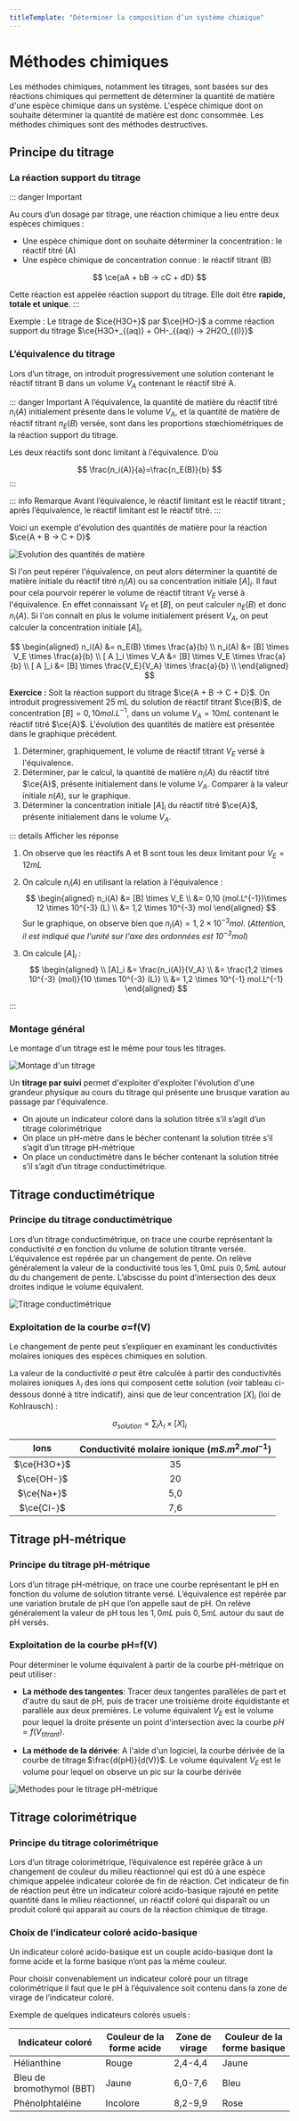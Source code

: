 ```yaml
---
titleTemplate: "Déterminer la composition d’un système chimique"
---
```


# Méthodes chimiques

Les méthodes chimiques, notamment les titrages, sont basées sur des réactions chimiques qui permettent de déterminer la quantité de matière d'une espèce chimique dans un système. L'espèce chimique dont on souhaite déterminer la quantité de matière est donc consommée. Les méthodes chimiques sont des méthodes destructives.

## Principe du titrage

### La réaction support du titrage

::: danger Important

Au cours d’un dosage par titrage, une réaction chimique a lieu entre deux espèces chimiques :

- Une espèce chimique dont on souhaite déterminer la concentration : le réactif titré (A)
- Une espèce chimique de concentration connue : le réactif titrant (B)

$$
\ce{aA + bB -> cC + dD}
$$

Cette réaction est appelée réaction support du titrage. Elle doit être __rapide, totale et unique__.
:::

Exemple : Le titrage de $\ce{H3O+}$ par $\ce{HO-}$ a comme réaction support du titrage $\ce{H3O+_{(aq)} + OH-_{(aq)} -> 2H2O_{(l)}}$

### L’équivalence du titrage

Lors d’un titrage, on introduit progressivement une solution contenant le réactif titrant B dans un volume $V_A$ contenant le réactif titré A.

::: danger Important
A l’équivalence, la quantité de matière du réactif titré $n_i(A)$ initialement présente dans le volume $V_A$, et la quantité de matière de réactif titrant $n_E(B)$ versée, sont dans les proportions stœchiométriques de la réaction support du titrage.

Les deux réactifs sont donc limitant à l'équivalence. D’où  

$$
\frac{n_i(A)}{a}=\frac{n_E(B)}{b}
$$
:::

::: info Remarque
Avant l’équivalence, le réactif limitant est le réactif titrant ; après l’équivalence, le réactif limitant est le réactif titré.
:::

Voici un exemple d'évolution des quantités de matière pour la réaction $\ce{A + B -> C + D}$

![Evolution des quantités de matière](/images/cours/evolution-quantites-matiere-titrage.png "Exemple d'évolution des quantités de matière lors d'un titrage")

Si l'on peut repérer l'équivalence, on peut alors déterminer la quantité de matière initiale du réactif titré $n_i(A)$ ou sa concentration initiale $[A]_i$. Il faut pour cela pourvoir repérer le volume de réactif titrant $V_E$ versé à l'équivalence. En effet connaissant $V_E$ et $[B]$, on peut calculer $n_E(B)$ et donc $n_i(A)$. Si l'on connaît en plus le volume initialement présent $V_A$, on peut calculer la concentration initiale $[A]_i$.

$$
\begin{aligned}
n_i(A) &= n_E(B) \times \frac{a}{b} \\
n_i(A) &= [B] \times V_E \times \frac{a}{b} \\
[ A ]_i \times V_A &= [B] \times V_E \times \frac{a}{b} \\
[ A ]_i &= [B] \times \frac{V_E}{V_A} \times \frac{a}{b} \\
\end{aligned}
$$

__Exercice :__ Soit la réaction support du titrage $\ce{A + B -> C + D}$. On introduit progressivement 25 mL du solution de réactif titrant $\ce{B}$, de concentration $[B]=0,10 mol.L^{-1}$, dans un volume $V_A=10 mL$ contenant le réactif titré $\ce{A}$. L'évolution des quantités de matière est présentée dans le graphique précédent.

1. Déterminer, graphiquement, le volume de réactif titrant $V_E$ versé à l'équivalence.
2. Déterminer, par le calcul, la quantité de matière $n_i(A)$ du réactif titré $\ce{A}$, présente initialement dans le volume $V_A$. Comparer à la valeur initiale $n(A)$, sur le graphique.
3. Déterminer la concentration initiale $[A]_i$ du réactif titré $\ce{A}$, présente initialement dans le volume $V_A$.

::: details Afficher les réponse

1. On observe que les réactifs A et B sont tous les deux limitant pour $V_E=12 mL$
2. On calcule $n_i(A)$ en utilisant la relation à l'équivalence :
   $$
   \begin{aligned}
    n_i(A) &= [B] \times V_E \\
    &= 0,10 (mol.L^{-1})\times 12 \times 10^{-3} (L) \\
    &= 1,2 \times 10^{-3} mol
    \end{aligned}
   $$
   Sur le graphique, on observe bien que $n_i(A)=1,2 \times 10^{-3} mol$. (_Attention, il est indiqué que l'unité sur l'axe des ordonnées est $10^{-3} mol$_)

3. On calcule $[A]_i$ :
   $$
   \begin{aligned}
    \\ [A]_i &= \frac{n_i(A)}{V_A} \\
    &= \frac{1,2 \times 10^{-3} (mol)}{10 \times 10^{-3} (L)} \\
    &= 1,2 \times 10^{-1} mol.L^{-1}
    \end{aligned}
   $$

:::

### Montage général

Le montage d'un titrage est le même pour tous les titrages.

![Montage d'un titrage](/images/cours/montage-titrage.png "Montage d'un titrage (savoir légender)")

Un __titrage par suivi__ permet d'exploiter d'exploiter l'évolution d'une grandeur physique au cours du titrage qui présente une brusque varation au passage par l'équivalence.

- On ajoute un indicateur coloré dans la solution titrée s’il s’agit d’un titrage colorimétrique
- On place un pH-mètre dans le bécher contenant la solution titrée s’il s’agit d’un titrage pH-métrique
- On place un conductimètre dans le bécher contenant la solution titrée s’il s’agit d’un titrage conductimétrique.

## Titrage conductimétrique

### Principe du titrage conductimétrique

Lors d’un titrage conductimétrique, on trace une courbe représentant la conductivité $σ$ en fonction du volume de solution titrante versée. L’équivalence est repérée par un changement de pente. On relève généralement la valeur de la conductivité tous les $1,0 mL$ puis $0,5 mL$ autour du du changement de pente. L’abscisse du point d’intersection des deux droites indique le volume équivalent.

![Titrage conductimétrique](/images/cours/methodes-titrage-conductimetrique.png "Méthode de lecture pour un titrage conductimétrique")

### Exploitation de la courbe σ=f(V)

Le changement de pente peut s’expliquer en examinant les conductivités molaires ioniques des espèces chimiques en solution.

La valeur de la conductivité $σ$ peut être calculée à partir des conductivités molaires ioniques $λ_i$ des ions qui composent cette solution (voir tableau ci-dessous donné à titre indicatif), ainsi que de leur concentration $[X]_i$ (loi de Kohlrausch) :

$$
\sigma_{solution}=\sum_i \lambda_i \times [X]_i
$$
 
| Ions | Conductivité molaire ionique ($mS.m^2.mol^{-1}$) |
|:----:|:-----------------------------------------:|
| $\ce{H3O+}$ | 35 |
| $\ce{OH-}$ | 20  |
| $\ce{Na+}$ | 5,0 |
| $\ce{Cl-}$ | 7,6  |

## Titrage pH-métrique

### Principe du titrage pH-métrique

Lors d’un titrage pH-métrique, on trace une courbe représentant le pH en fonction du volume de solution titrante versé. L’équivalence est repérée par une variation brutale de pH que l’on appelle saut de pH. On relève généralement la valeur de pH tous les $1,0 mL$ puis $0,5 mL$ autour du saut de pH versés.

### Exploitation de la courbe pH=f(V)

Pour déterminer le volume équivalent à partir de la courbe pH-métrique on peut utiliser :

- __La méthode des tangentes__:
  Tracer deux tangentes parallèles de part et d'autre du saut de pH, puis de tracer une troisième droite équidistante et parallèle aux deux premières. Le volume équivalent $V_E$ est le volume pour lequel la droite présente un point d'intersection avec la courbe $pH=f(V_{titrant})$.

- __La méthode de la dérivée__:
  A l'aide d'un logiciel, la courbe dérivée de la courbe de titrage $\frac{d(pH)}{d(V)}$. Le volume équivalent $V_E$ est le volume pour lequel on observe un pic sur la courbe dérivée

![Méthodes pour le titrage pH-métrique](/images/cours/methodes-titrage-pH.png "Méthodes de lecture pour un titrage pH-métrique")

## Titrage colorimétrique

### Principe du titrage colorimétrique

Lors d’un titrage colorimétrique, l’équivalence est repérée grâce à un changement de couleur du milieu réactionnel qui est dû à une espèce chimique appelée indicateur colorée de fin de réaction. Cet indicateur de fin de réaction peut être un indicateur coloré acido-basique rajouté en petite quantité dans le milieu réactionnel, un réactif coloré qui disparaît ou un produit coloré qui apparait au cours de la réaction chimique de titrage.

### Choix de l’indicateur coloré acido-basique

Un indicateur coloré acido-basique est un couple acido-basique dont la forme acide et la forme basique n’ont pas la même couleur.

Pour choisir convenablement un indicateur coloré pour un titrage colorimétrique il faut que le pH à l’équivalence soit contenu dans la zone de virage de l’indicateur coloré.

Exemple de quelques indicateurs colorés usuels :  

| Indicateur coloré         | Couleur de la forme acide | Zone de virage | Couleur de la forme basique |
| ------------------------- | ------------------------- | -------------- | --------------------------- |
| Hélianthine               | Rouge                     | 2,4-4,4        | Jaune                       |
| Bleu de bromothymol (BBT) | Jaune                     | 6,0-7,6        | Bleu                        |
| Phénolphtaléine           | Incolore                  | 8,2-9,9        | Rose                        |

